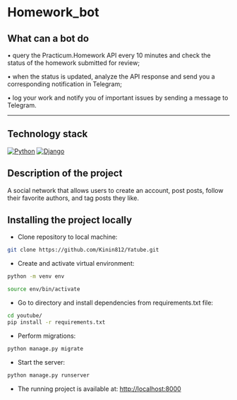 # Homework_bot


## What can a bot do

• query the Practicum.Homework API every 10 minutes and check the status of the homework submitted for review;

• when the status is updated, analyze the API response and send you a corresponding notification in Telegram;

• log your work and notify you of important issues by sending a message to Telegram.

---

## Technology stack

[![Python](https://img.shields.io/badge/-Python-464646?style=flat-square&logo=Python)](https://www.python.org/)
[![Django](https://img.shields.io/badge/-Django-464646?style=flat-square&logo=Django)](https://www.djangoproject.com/)

## Description of the project

A social network that allows users to create an account, post posts, follow their favorite authors, and tag posts they like.

## Installing the project locally

* Clone repository to local machine:
```bash
git clone https://github.com/Kinin812/Yatube.git
```

* Create and activate virtual environment:

```bash
python -m venv env
```

```bash
source env/bin/activate
```

* Go to directory and install dependencies from requirements.txt file:

```bash
cd youtube/
pip install -r requirements.txt
```

* Perform migrations:

```bash
python manage.py migrate
```

* Start the server:
```bash
python manage.py runserver
```

* The running project is available at: [http://localhost:8000](http://localhost:8000)


